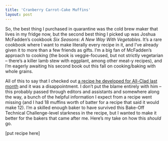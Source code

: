```yaml
---
title: 'Cranberry Carrot-Cake Muffins'
layout: post
---
```


So, the best thing I purchased in quarantine was the cold brew maker that lives in my fridge now, but the second best thing I picked up was Joshua McFadden’s cookbook *Six Seasons*: *A New Way With Vegetables*. It’s a rare cookbook where I want to make literally every recipe in it, and I’ve already given it to more than a few friends as gifts. I’m a big fan of McFadden’s approach to cooking (the book is veggie-focused, but not strictly vegetarian – there’s a killer lamb stew with eggplant, among other meat-y recipes), and I’m eagerly awaiting his second book out this fall on cooking/baking with whole grains.

All of this to say that I checked out [a recipe he developed for All-Clad last month](https://www.all-clad.com/blog/post/joshua-mcfadden-cream-cheese-carrot-cranberry-muffins) and it was a disappointment. I don’t put the blame entirely with him – this probably passed through editors and assistants and somewhere along the way, a bunch of the helpful information I expect from a recipe went missing (and I had 18 muffins worth of batter for a recipe that said it would make 12). I’m a skilled enough baker to have survived this Bake-Off Technical Challenge-level starkness in the recipe, but I wanted to make it better for the bakers that came after me. Here’s my take on how this *should* go.

[put recipe here]